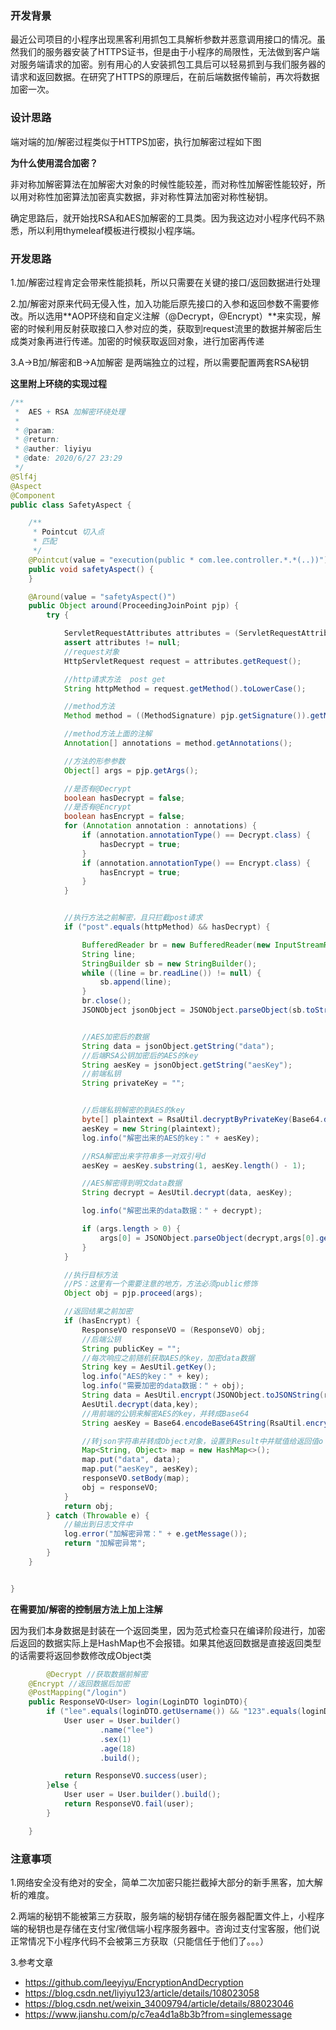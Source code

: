 ### 开发背景

最近公司项目的小程序出现黑客利用抓包工具解析参数并恶意调用接口的情况。虽然我们的服务器安装了HTTPS证书，但是由于小程序的局限性，无法做到客户端对服务端请求的加密。别有用心的人安装抓包工具后可以轻易抓到与我们服务器的请求和返回数据。在研究了HTTPS的原理后，在前后端数据传输前，再次将数据加密一次。

### 设计思路

端对端的加/解密过程类似于HTTPS加密，执行加解密过程如下图

**为什么使用混合加密？**

非对称加解密算法在加解密大对象的时候性能较差，而对称性加解密性能较好，所以用对称性加密算法加密真实数据，非对称性算法加密对称性秘钥。

确定思路后，就开始找RSA和AES加解密的工具类。因为我这边对小程序代码不熟悉，所以利用thymeleaf模板进行模拟小程序端。



### 开发思路

1.加/解密过程肯定会带来性能损耗，所以只需要在关键的接口/返回数据进行处理

2.加/解密对原来代码无侵入性，加入功能后原先接口的入参和返回参数不需要修改。所以选用**AOP环绕和自定义注解（@Decrypt，@Encrypt）**来实现，解密的时候利用反射获取接口入参对应的类，获取到request流里的数据并解密后生成类对象再进行传递。加密的时候获取返回对象，进行加密再传递

3.A->B加/解密和B->A加解密 是两端独立的过程，所以需要配置两套RSA秘钥

**这里附上环绕的实现过程**

```java
/**
 *  AES + RSA 加解密环绕处理
 *
 * @param:
 * @return:
 * @auther: liyiyu
 * @date: 2020/6/27 23:29
 */
@Slf4j
@Aspect
@Component
public class SafetyAspect {

    /**
     * Pointcut 切入点
     * 匹配
     */
    @Pointcut(value = "execution(public * com.lee.controller.*.*(..))")
    public void safetyAspect() {
    }

    @Around(value = "safetyAspect()")
    public Object around(ProceedingJoinPoint pjp) {
        try {

            ServletRequestAttributes attributes = (ServletRequestAttributes) RequestContextHolder.getRequestAttributes();
            assert attributes != null;
            //request对象
            HttpServletRequest request = attributes.getRequest();

            //http请求方法  post get
            String httpMethod = request.getMethod().toLowerCase();

            //method方法
            Method method = ((MethodSignature) pjp.getSignature()).getMethod();

            //method方法上面的注解
            Annotation[] annotations = method.getAnnotations();

            //方法的形参参数
            Object[] args = pjp.getArgs();

            //是否有@Decrypt
            boolean hasDecrypt = false;
            //是否有@Encrypt
            boolean hasEncrypt = false;
            for (Annotation annotation : annotations) {
                if (annotation.annotationType() == Decrypt.class) {
                    hasDecrypt = true;
                }
                if (annotation.annotationType() == Encrypt.class) {
                    hasEncrypt = true;
                }
            }


            //执行方法之前解密，且只拦截post请求
            if ("post".equals(httpMethod) && hasDecrypt) {

                BufferedReader br = new BufferedReader(new InputStreamReader(request.getInputStream(), "UTF-8"));
                String line;
                StringBuilder sb = new StringBuilder();
                while ((line = br.readLine()) != null) {
                    sb.append(line);
                }
                br.close();
                JSONObject jsonObject = JSONObject.parseObject(sb.toString());


                //AES加密后的数据
                String data = jsonObject.getString("data");
                //后端RSA公钥加密后的AES的key
                String aesKey = jsonObject.getString("aesKey");
                //前端私钥
                String privateKey = "";


                //后端私钥解密的到AES的key
                byte[] plaintext = RsaUtil.decryptByPrivateKey(Base64.decodeBase64(aesKey), privateKey);
                aesKey = new String(plaintext);
                log.info("解密出来的AES的key：" + aesKey);

                //RSA解密出来字符串多一对双引号d
                aesKey = aesKey.substring(1, aesKey.length() - 1);

                //AES解密得到明文data数据
                String decrypt = AesUtil.decrypt(data, aesKey);

                log.info("解密出来的data数据：" + decrypt);

                if (args.length > 0) {
                    args[0] = JSONObject.parseObject(decrypt,args[0].getClass());
                }
            }

            //执行目标方法
            //PS：这里有一个需要注意的地方，方法必须public修饰
            Object obj = pjp.proceed(args);

            //返回结果之前加密
            if (hasEncrypt) {
                ResponseVO responseVO = (ResponseVO) obj;
                //后端公钥
                String publicKey = "";
                //每次响应之前随机获取AES的key，加密data数据
                String key = AesUtil.getKey();
                log.info("AES的key：" + key);
                log.info("需要加密的data数据：" + obj);
                String data = AesUtil.encrypt(JSONObject.toJSONString(responseVO.getBody()), key);
                AesUtil.decrypt(data,key);
                //用前端的公钥来解密AES的key，并转成Base64
                String aesKey = Base64.encodeBase64String(RsaUtil.encryptByPublicKey(key.getBytes(), publicKey));

                //转json字符串并转成Object对象，设置到Result中并赋值给返回值o
                Map<String, Object> map = new HashMap<>();
                map.put("data", data);
                map.put("aesKey", aesKey);
                responseVO.setBody(map);
                obj = responseVO;
            }
            return obj;
        } catch (Throwable e) {
            //输出到日志文件中
            log.error("加解密异常：" + e.getMessage());
            return "加解密异常";
        }
    }


}
```

**在需要加/解密的控制层方法上加上注解**

因为我们本身数据是封装在一个返回类里，因为范式检查只在编译阶段进行，加密后返回的数据实际上是HashMap也不会报错。如果其他返回数据是直接返回类型的话需要将返回参数修改成Object类

```java
		@Decrypt //获取数据前解密
    @Encrypt //返回数据后加密
    @PostMapping("/login")
    public ResponseVO<User> login(LoginDTO loginDTO){
        if ("lee".equals(loginDTO.getUsername()) && "123".equals(loginDTO.getPassword())){
            User user = User.builder()
                    .name("lee")
                    .sex(1)
                    .age(18)
                    .build();

            return ResponseVO.success(user);
        }else {
            User user = User.builder().build();
            return ResponseVO.fail(user);
        }

    }
```



### 注意事项

1.网络安全没有绝对的安全，简单二次加密只能拦截掉大部分的新手黑客，加大解析的难度。

2.两端的秘钥不能被第三方获取，服务端的秘钥存储在服务器配置文件上，小程序端的秘钥也是存储在支付宝/微信端小程序服务器中。咨询过支付宝客服，他们说正常情况下小程序代码不会被第三方获取（只能信任于他们了。。。）

3.参考文章
 * https://github.com/leeyiyu/EncryptionAndDecryption
 * https://blog.csdn.net/liyiyu123/article/details/108023058
 * https://blog.csdn.net/weixin_34009794/article/details/88023046
 * https://www.jianshu.com/p/c7ea4d1a8b3b?from=singlemessage



